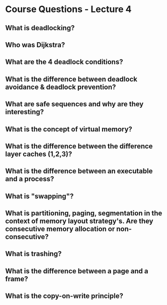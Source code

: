 # Course Questions - Lecture 4

## What is deadlocking?
>

## Who was Dijkstra?
>

## What are the 4 deadlock conditions?
>

## What is the difference between deadlock avoidance & deadlock prevention?
>

## What are safe sequences and why are they interesting?
>

## What is the concept of virtual memory?
>

## What is the difference between the difference layer caches (1,2,3)?
>

## What is the difference between an executable and a process?
>

## What is "swapping"?
>

## What is partitioning, paging, segmentation in the context of memory layout strategy's. Are they consecutive memory allocation or non-consecutive?
>

## What is trashing?
>

## What is the difference between a page and a frame?
>

## What is the copy-on-write principle?
>
